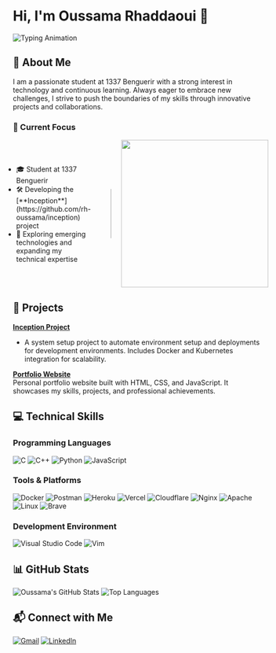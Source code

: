 # Hi, I'm Oussama Rhaddaoui 👋

![Typing Animation](https://readme-typing-svg.demolab.com?font=Source+Code+Pro&pause=1000&width=435&lines=1337+Benguerir+Student;Never+stop+learning)

## 👤 About Me
I am a passionate student at 1337 Benguerir with a strong interest in technology and continuous learning. Always eager to embrace new challenges, I strive to push the boundaries of my skills through innovative projects and collaborations.

### 🚀 Current Focus
<div style="display: flex; justify-content: center; align-items: center; width: 100%;">
  <div style="flex: 1; text-align: left; padding-right: 20px;">
    <ul>
      <li>🎓 Student at 1337 Benguerir</li>
      <li>🛠️ Developing the [**Inception**](https://github.com/rh-oussama/inception) project</li>
      <li>🌱 Exploring emerging technologies and expanding my technical expertise</li>
    </ul>
  </div>
  <div style="border-left: 2px solid #ccc; height: 100px; margin-left: 20px; margin-right: 20px;"></div>
  <div>
    <img src="https://badge.mediaplus.ma/darkgray/orhaddao" width="300"/>
  </div>
</div>


## 🚀 Projects
**[Inception Project](https://github.com/rh-oussama/inception)**  
- A system setup project to automate environment setup and deployments for development environments. Includes Docker and Kubernetes integration for scalability.

**[Portfolio Website](https://github.com/rh-oussama/portfolio)**  
Personal portfolio website built with HTML, CSS, and JavaScript. It showcases my skills, projects, and professional achievements.



## 💻 Technical Skills

### Programming Languages
![C](https://img.shields.io/badge/c-%2300599C.svg?style=for-the-badge&logo=c&logoColor=white)
![C++](https://img.shields.io/badge/c++-%2300599C.svg?style=for-the-badge&logo=c%2B%2B&logoColor=white)
![Python](https://img.shields.io/badge/python-3670A0?style=for-the-badge&logo=python&logoColor=ffdd54)
![JavaScript](https://img.shields.io/badge/javascript-%23323330.svg?style=for-the-badge&logo=javascript&logoColor=%23F7DF1E)

### Tools & Platforms
![Docker](https://img.shields.io/badge/docker-%230db7ed.svg?style=for-the-badge&logo=docker&logoColor=white)
![Postman](https://img.shields.io/badge/Postman-FF6C37?style=for-the-badge&logo=postman&logoColor=white)
![Heroku](https://img.shields.io/badge/heroku-%23430098.svg?style=for-the-badge&logo=heroku&logoColor=white)
![Vercel](https://img.shields.io/badge/vercel-%23000000.svg?style=for-the-badge&logo=vercel&logoColor=white)
![Cloudflare](https://img.shields.io/badge/Cloudflare-F38020?style=for-the-badge&logo=Cloudflare&logoColor=white)
![Nginx](https://img.shields.io/badge/nginx-%23009639.svg?style=for-the-badge&logo=nginx&logoColor=white)
![Apache](https://img.shields.io/badge/apache-%23D42029.svg?style=for-the-badge&logo=apache&logoColor=white)
![Linux](https://img.shields.io/badge/Linux-%23000000.svg?style=for-the-badge&logo=linux&logoColor=white)
![Brave](https://img.shields.io/badge/Brave-%23000000.svg?style=for-the-badge&logo=brave&logoColor=white)

### Development Environment
![Visual Studio Code](https://img.shields.io/badge/Visual%20Studio%20Code-0078d7.svg?style=for-the-badge&logo=visual-studio-code&logoColor=white)
![Vim](https://img.shields.io/badge/VIM-%2311AB00.svg?style=for-the-badge&logo=vim&logoColor=white)

## 📊 GitHub Stats
![Oussama's GitHub Stats](https://github-readme-stats.vercel.app/api?username=rh-oussama&hide=issues&show_icons=true&count_private=true&theme=nightowl)
![Top Languages](https://github-readme-stats.vercel.app/api/top-langs/?username=rh-oussama&layout=compact&theme=nightowl)

## 📬 Connect with Me
[![Gmail](https://img.shields.io/badge/Gmail-D14836?style=for-the-badge&logo=gmail&logoColor=white)](mailto:rhaddaoui.ou@gmail.com)
[![LinkedIn](https://img.shields.io/badge/LinkedIn-0077B5?style=for-the-badge&logo=linkedin&logoColor=white)](https://www.linkedin.com/in/oussama-rh/)
